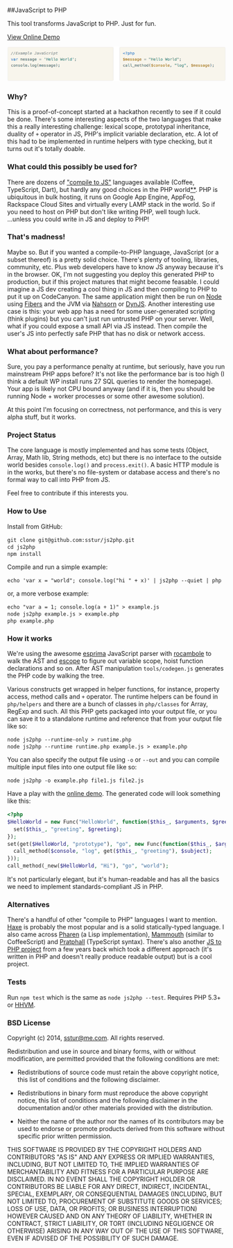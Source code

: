 ##JavaScript to PHP

This tool transforms JavaScript to PHP. Just for fun.

[View Online Demo][2]

[![Example Code](/demo/images/example.png?raw=true)][2]

### Why?

This is a proof-of-concept started at a hackathon recently to see if it could be done. There's some interesting aspects of the two languages that make this a really interesting challenge: lexical scope, prototypal inheritance, duality of `+` operator in JS, PHP's implicit variable declaration, etc. A lot of this had to be implemented in runtime helpers with type checking, but it turns out it's totally doable.

### What could this possibly be used for?

There are dozens of ["compile to JS"][3] languages available (Coffee, TypeScript, Dart), but hardly any good choices in the PHP world[**](#alternatives). PHP is ubiquitous in bulk hosting, it runs on Google App Engine, AppFog, Rackspace Cloud Sites and virtually every LAMP stack in the world. So if you need to host on PHP but don't like writing PHP, well tough luck. ...unless you could write in JS and deploy to PHP!

### That's madness!

Maybe so. But if you wanted a compile-to-PHP language, JavaScript (or a subset thereof) is a pretty solid choice. There's plenty of tooling, libraries, community, etc. Plus web developers have to know JS anyway because it's in the browser. OK, I'm not suggesting you deploy this generated PHP to production, but if this project matures that might become feasable. I could imagine a JS dev creating a cool thing in JS and then compiling to PHP to put it up on CodeCanyon. The same application might then be run on [Node][4] using [Fibers][7] and the JVM via [Nahsorn][5] or [DynJS][6]. Another interesting use case is this: your web app has a need for some user-generated scripting (think plugins) but you can't just run untrusted PHP on your server. Well, what if you could expose a small API via JS instead. Then compile the user's JS into perfectly safe PHP that has no disk or network access.

### What about performance?

Sure, you pay a performance penalty at runtime, but seriously, have you run mainstream PHP apps before? It's not like the performance bar is too high (I think a default WP install runs 27 SQL queries to render the homepage). Your app is likely not CPU bound anyway (and if it is, then you should be running Node + worker processes or some other awesome solution).

At this point I'm focusing on correctness, not performance, and this is very alpha stuff, but it works.

### Project Status

The core language is mostly implemented and has some tests (Object, Array, Math lib, String methods, etc) but there is no interface to the outside world besides `console.log()` and `process.exit()`. A basic HTTP module is in the works, but there's no file-system or database access and there's no formal way to call into PHP from JS.

Feel free to contribute if this interests you.

### How to Use
Install from GitHub:

    git clone git@github.com:sstur/js2php.git
    cd js2php
    npm install

Compile and run a simple example: 

    echo 'var x = "world"; console.log("hi " + x)' | js2php --quiet | php

or, a more verbose example: 

    echo "var a = 1; console.log(a + 1)" > example.js
    node js2php example.js > example.php
    php example.php

### How it works

We're using the awesome [esprima][8] JavaScript parser with [rocambole][9] to walk the AST and [escope][10] to figure out variable scope, hoist function declarations and so on. After AST manipulation `tools/codegen.js` generates the PHP code by walking the tree.

Various constructs get wrapped in helper functions, for instance, property access, method calls and `+` operator. The runtime helpers can be found in `php/helpers` and there are a bunch of classes in `php/classes` for Array, RegExp and such. All this PHP gets packaged into your output file, or you can save it to a standalone runtime and reference that from your output file like so:

    node js2php --runtime-only > runtime.php
    node js2php --runtime runtime.php example.js > example.php

You can also specify the output file using `-o` or `--out` and you can compile multiple input files into one output file like so:

    node js2php -o example.php file1.js file2.js

Have a play with the [online demo][2]. The generated code will look something like this:

```php
<?php
$HelloWorld = new Func("HelloWorld", function($this_, $arguments, $greeting) {
  set($this_, "greeting", $greeting);
});
set(get($HelloWorld, "prototype"), "go", new Func(function($this_, $arguments, $subject) use (&$console) {
  call_method($console, "log", get($this_, "greeting"), $subject);
}));
call_method(_new($HelloWorld, "Hi"), "go", "world");
```

It's not particularly elegant, but it's human-readable and has all the basics we need to implement standards-compliant JS in PHP.

### Alternatives
There's a handful of other "compile to PHP" languages I want to mention. [Haxe][11] is probably the most popular and is a solid statically-typed language. I also came across [Pharen][13] (a Lisp implementation), [Mammouth][14] (similar to CoffeeScript) and [Pratphall][15] (TypeScript syntax). There's also another [JS to PHP project][17] from a few years back which took a different approach (it's written in PHP and doesn't really produce readable output) but is a cool project.

### Tests
Run `npm test` which is the same as `node js2php --test`. Requires PHP 5.3+ or [HHVM][16].

### BSD License
Copyright (c) 2014, sstur@me.com. All rights reserved.

Redistribution and use in source and binary forms, with or without modification,
are permitted provided that the following conditions are met:

 * Redistributions of source code must retain the above copyright notice, this
   list of conditions and the following disclaimer.

 * Redistributions in binary form must reproduce the above copyright notice,
   this list of conditions and the following disclaimer in the
   documentation and/or other materials provided with the distribution.

 * Neither the name of the author nor the names of its contributors may be used
   to endorse or promote products derived from this software without specific
   prior written permission.

THIS SOFTWARE IS PROVIDED BY THE COPYRIGHT HOLDERS AND CONTRIBUTORS "AS IS" AND
ANY EXPRESS OR IMPLIED WARRANTIES, INCLUDING, BUT NOT LIMITED TO, THE IMPLIED
WARRANTIES OF MERCHANTABILITY AND FITNESS FOR A PARTICULAR PURPOSE ARE
DISCLAIMED. IN NO EVENT SHALL THE COPYRIGHT HOLDER OR CONTRIBUTORS BE LIABLE FOR
ANY DIRECT, INDIRECT, INCIDENTAL, SPECIAL, EXEMPLARY, OR CONSEQUENTIAL DAMAGES
(INCLUDING, BUT NOT LIMITED TO, PROCUREMENT OF SUBSTITUTE GOODS OR SERVICES;
LOSS OF USE, DATA, OR PROFITS; OR BUSINESS INTERRUPTION) HOWEVER CAUSED AND ON
ANY THEORY OF LIABILITY, WHETHER IN CONTRACT, STRICT LIABILITY, OR TORT
(INCLUDING NEGLIGENCE OR OTHERWISE) ARISING IN ANY WAY OUT OF THE USE OF THIS
SOFTWARE, EVEN IF ADVISED OF THE POSSIBILITY OF SUCH DAMAGE.


[2]: http://sstur.github.io/js2php/demo/
[3]: https://github.com/jashkenas/coffeescript/wiki/List-of-languages-that-compile-to-JS
[4]: http://nodejs.org/
[5]: http://openjdk.java.net/projects/nashorn/
[6]: http://dynjs.org/
[7]: https://github.com/laverdet/node-fibers/
[8]: http://esprima.org/
[9]: https://github.com/millermedeiros/rocambole
[10]: https://github.com/Constellation/escope
[11]: http://haxe.org/
[13]: http://scriptor.github.io/pharen/
[14]: http://mammouth.wamalaka.com/
[15]: http://cretz.github.io/pratphall/
[16]: http://hhvm.com/
[17]: https://github.com/jakubkulhan/js2php
